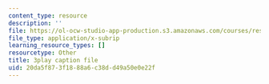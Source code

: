 ```yaml
---
content_type: resource
description: ''
file: https://ol-ocw-studio-app-production.s3.amazonaws.com/courses/res-9-003-brains-minds-and-machines-summer-course-summer-2015/20da5f873f1888a6c38dd49a50e0e22f_2304740.srt
file_type: application/x-subrip
learning_resource_types: []
resourcetype: Other
title: 3play caption file
uid: 20da5f87-3f18-88a6-c38d-d49a50e0e22f
---
```

